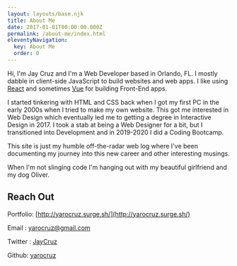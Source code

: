 ```yaml
---
layout: layouts/base.njk
title: About Me
date: 2017-01-01T00:00:00.000Z
permalink: /about-me/index.html
eleventyNavigation:
  key: About Me
  order: 0
---
```


Hi, I'm Jay Cruz and I'm a Web Developer based in Orlando, FL. I mostly dabble in client-side JavaScript to build websites and web apps. I like using [React](https://reactjs.org/) and sometimes [Vue](https://vuejs.org/) for building  Front-End apps.

I started tinkering with HTML and CSS back when I got my first PC in the early 2000s when I tried to make my own website. This got me interested in Web Design which eventually led me to getting a degree in Interactive Design in 2017. I took a stab at being a Web Designer for a bit, but I transitioned into  Development and in 2019-2020 I did a Coding Bootcamp. 

This site is just my humble off-the-radar web log where I've been documenting my journey into this new career and other interesting musings.

When I'm not slinging code I'm hanging out with my beautiful girlfriend and my dog Oliver. 

## Reach Out

Portfolio: [http://yarocruz.surge.sh/](http://yarocruz.surge.sh/)

Email : [yarocruz@gmail.com](#) 

Twitter : [JayCruz](https://twitter.com/JayCruz) 

Github: [yarocruz](https://github.com/yarocruz)